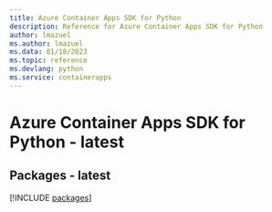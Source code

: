 ```yaml
---
title: Azure Container Apps SDK for Python
description: Reference for Azure Container Apps SDK for Python
author: lmazuel
ms.author: lmazuel
ms.data: 01/18/2023
ms.topic: reference
ms.devlang: python
ms.service: containerapps
---
```

# Azure Container Apps SDK for Python - latest
## Packages - latest
[!INCLUDE [packages](container-apps-index.md)]